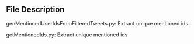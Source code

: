 ## File Description

genMentionedUserIdsFromFilteredTweets.py: Extract unique mentioned ids

getMentionedIds.py: Extract unique mentioned ids
